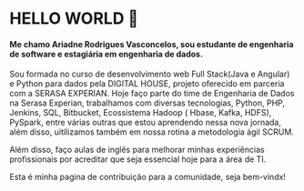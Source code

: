 # HELLO WORLD 👋


#### Me chamo Ariadne Rodrigues Vasconcelos, sou estudante de engenharia de software e estagiária em engenharia de dados.  

Sou formada no curso de desenvolvimento web Full Stack(Java e Angular) e Python para dados pela DIGITAL HOUSE, projeto oferecido em parceria com a SERASA EXPERIAN. 
Hoje faço parte do time de Engenharia de Dados na Serasa Experian, trabalhamos com diversas tecnologias, Python, PHP, Jenkins, SQL, Bitbucket, Ecossistema Hadoop ( Hbase, Kafka, HDFS), PySpark, entre várias outras que estou aprendendo nessa nova jornada, além disso, uitilizamos também em nossa rotina a metodologia ágil SCRUM. 

Além disso, faço aulas de inglês para melhorar minhas experiências profissionais por acreditar que seja essencial hoje para a área de TI. 

Esta é minha pagina de contribuição para a comunidade, seja bem-vindx! 

